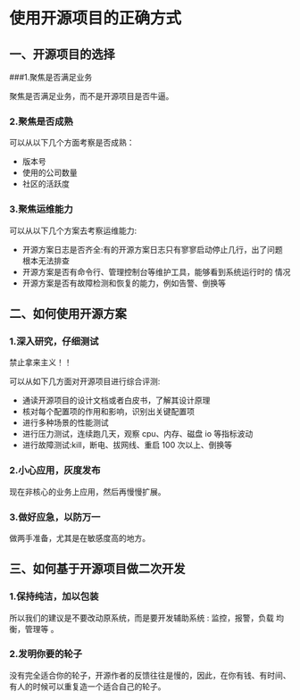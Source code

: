 

# 使用开源项目的正确方式

## 一、开源项目的选择

###1.聚焦是否满足业务 

聚焦是否满足业务，而不是开源项目是否牛逼。

### 2.聚焦是否成熟

可以从以下几个方面考察是否成熟：

* 版本号
* 使用的公司数量
* 社区的活跃度

### 3.聚焦运维能力

 可以从以下几个方案去考察运维能力:

* 开源方案日志是否齐全:有的开源方案日志只有寥寥启动停止几行，出了问题 根本无法排查 
* 开源方案是否有命令行、管理控制台等维护工具，能够看到系统运行时的 情况 
* 开源方案是否有故障检测和恢复的能力，例如告警、倒换等 

## 二、如何使用开源方案

### 1.深入研究，仔细测试

禁止拿来主义！！

可以从如下几方面对开源项目进行综合评测:

* 通读开源项目的设计文档或者白皮书，了解其设计原理 
* 核对每个配置项的作用和影响，识别出关键配置项 
* 进行多种场景的性能测试 
* 进行压力测试，连续跑几天，观察 cpu、内存、磁盘 io 等指标波动
* 进行故障测试:kill，断电、拔网线、重启 100 次以上、倒换等 

### 2.小心应用，灰度发布 

现在非核心的业务上应用，然后再慢慢扩展。

### 3.做好应急，以防万一 

做两手准备，尤其是在敏感度高的地方。

## 三、如何基于开源项目做二次开发

### 1.保持纯洁，加以包装 

所以我们的建议是不要改动原系统，而是要开发辅助系统 : 监控，报警，负载 均衡，管理等 。

### 2.发明你要的轮子 

没有完全适合你的轮子，开源作者的反馈往往是慢的，因此，在你有钱、有时间、有人的时候可以重复造一个适合自己的轮子。